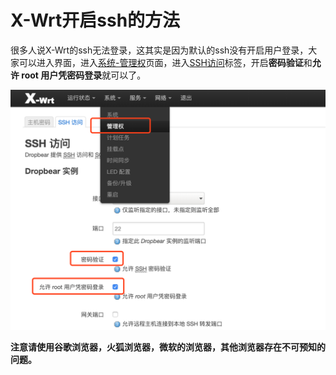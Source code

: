 # X-Wrt开启ssh的方法

很多⼈说X-Wrt的ssh无法登录，这其实是因为默认的ssh没有开启用户登录，大家可以进入界面，进入[系统-管理权](#)页面，进入[SSH访问](#)标签，开启**密码验证**和**允许 root 用户凭密码登录**就可以了。

![](./ssh1.png)

**注意请使用谷歌浏览器，火狐浏览器，微软的浏览器，其他浏览器存在不可预知的问题。**
